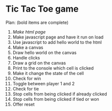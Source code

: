 # Tic Tac Toe game

Plan: (bold items are complete)
1. *Make html page*
2. Make javascript page and have it run on load
3. Use javascript to add hello world to the html
4. Make a canvas
5. Draw hello world on the canvas
6. Handle clicks
7. Draw a grid on the canvas
8. Print to the console which cell is clicked
9. Make it change the state of the cell
10. Check for win
11. Toggle between player 1 and 2
12. Check for tie
13. Stop cells from being clicked if already clicked
14. Stop cells from being clicked if tied or won
15. Offer reset